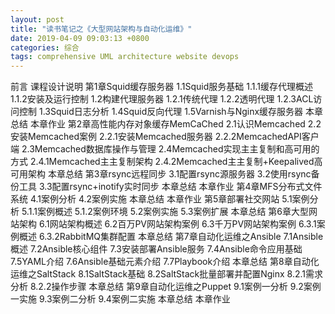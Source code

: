 ```yaml
---
layout: post
title: "读书笔记之《大型网站架构与自动化运维》"
date: 2019-04-09 09:03:13 +0800
categories: 综合
tags: comprehensive UML architecture website devops
---
```


前言
课程设计说明
第1章Squid缓存服务器
1.1Squid服务基础
1.1.1缓存代理概述
1.1.2安装及运行控制
1.2构建代理服务器
1.2.1传统代理
1.2.2透明代理
1.2.3ACL访问控制
1.3Squid日志分析
1.4Squid反向代理
1.5Varnish与Nginx缓存服务器
本章总结
本章作业
第2章高性能内存对象缓存MemCaChed
2.1认识Memcached
2.2安装Memcached案例
2.2.1安装Memcached服务器
2.2.2MemcachedAPI客户端
2.3Memcached数据库操作与管理
2.4Memcached实现主主复制和高可用的方式
2.4.1Memcached主主复制架构
2.4.2Memcached主主复制+Keepalived高可用架构
本章总结
第3章rsync远程同步
3.1配置rsync源服务器
3.2使用rsync备份工具
3.3配置rsync+inotify实时同步
本章总结
本章作业
第4章MFS分布式文件系统
4.1案例分析
4.2案例实施
本章总结
本章作业
第5章部署社交网站
5.1案例分析
5.1.1案例概述
5.1.2案例环境
5.2案例实施
5.3案例扩展
本章总结
第6章大型网站架构
6.1网站架构概述
6.2百万PV网站架构案例
6.3千万PV网站架构案例
6.3.1案例概述
6.3.2RabbitMQ集群配置
本章总结
第7章自动化运维之Ansible
7.1Ansible概述
7.2Ansible核心组件
7.3安装部署Ansible服务
7.4Ansible命令应用基础
7.5YAML介绍
7.6Ansible基础元素介绍
7.7Playbook介绍
本章总结
第8章自动化运维之SaltStack
8.1SaltStack基础
8.2SaltStack批量部署并配置Nginx
8.2.1需求分析
8.2.2操作步骤
本章总结
第9章自动化运维之Puppet
9.1案例一分析
9.2案例一实施
9.3案例二分析
9.4案例二实施
本章总结
本章作业

